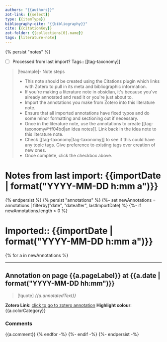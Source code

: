 ```yaml
---
authors: "{{authors}}"
zot-link: {{select}}
type: {{itemType}}
bibliography-cite: "{{bibliography}}"
cite: {{citationKey}}
zot-folder: {{collections[0].name}}
tags: [literature-note]
---
```

{% persist "notes" %}

- [ ] Processed from last import?
Tags:: [[tag-taxonomy]]

> [!example]- Note steps
> - This note should be created using the Citations plugin which links with Zotero to pull in its meta and bibliographic information.
> - If you're making a literature note in obsidian, it's because you've already annotated and read it or you're just about to.
> - Import the annotations you make from Zotero into this literature note.
> - Ensure that all imported annotations have fixed typos and do some minor formatting and sectioning out if necessary.
> - Once in the literature note, use the annotations to create [[tag-taxonomy#^ff04bd|an idea notes]]. Link back in the idea note to this literature note. 
> - Check [[tag-taxonomy|tag-taxonomy]] to see if this could have any topic tags. Give preference to existing tags over creation of new ones.
> - Once complete, click the checkbox above.

# Notes from last import: {{importDate | format("YYYY-MM-DD h:mm a")}}

{% endpersist %}
{% persist "annotations" %}
{%- set newAnnotations = annotations | filterby("date", "dateafter", lastImportDate) %}
{%- if newAnnotations.length > 0 %}

# Imported:: {{importDate | format("YYYY-MM-DD h:mm a")}}

{% for a in newAnnotations %}

---
## Annotation on page {{a.pageLabel}} at {{a.date | format("YYYY-MM-DD hh:mm")}}
> [!quote] 
> *{{a.annotatedText}}*

**Zotero Link**: [click to go to zotero annotation]({{a.desktopURI}})
**Highlight colour**: {{a.colorCategory}}
### Comments
{{a.comment}}
{% endfor -%}
{%- endif -%}
{%- endpersist -%}

